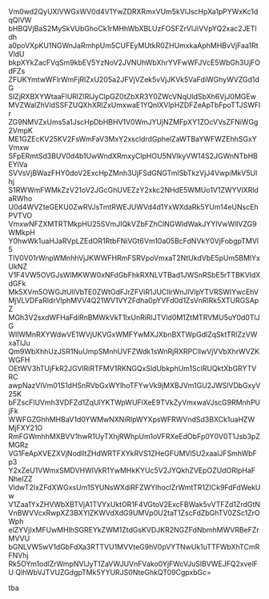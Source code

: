 Vm0wd2QyUXlVWGxWV0d4V1YwZDRXRmxVUm5kVlJscHpXa1pPYWxKc1dqQlVW
bHBQVjBaS2MySkVUbGhoCk1rMHhWbXBLUzFOSFZrVlJiVVpYQ2xac2JETldh
a0poVXpKU1NGWnJaRmhpUm5CUFEyMUtkR0ZHUmxkaAphMHBvVjFaa1RtVldU
bkpXYkZacFVqSm9kbEV5YzNoV2JVNUhWbXhrYVFwWFJVcE5WbGh3UjFOdFZs
ZFUKYmtwWFlrWmFjRlZxU205a2JFVjVZek5vVjJKVk5VaFdiWGhyWVZGd1dG
SlZjRXBXYWtaaFlURlZlRlJyClpGZ0tZbXR3Y0ZWcVNqUldSbXh6VjJ0MGEw
MVZWalZhVldSSFZUQXhXRlZxUmxwaE1YQnlXVlpHZDFZeApTbFpoTTJSWFlr
ZG9NMVZxUms5a1JscHpDbHBHV1V0WmJYUjNZMFpXY1ZOcVVsZFNiWGg2VmpK
ME1GZEcKV25KV2FsWmFaV3MxY2xscldrdGphelZaWTBaYWFWZEhhSGxYVmxw
SFpERmtSd3BUV0d4b1UwWndXRmxyClpHOU5NVlkyVW14S2JGWnNTbHBEYlVa
SVVsVjBWazFHY0doV2ExcHpZMnh3UjFSdGNGTmlSbTkzVjJ4VwpiMkV5Ulhj
S1RWWmFWMkZzV21oV2JGcGhUVEZzY2xkc2NHdE5WMUo1V1ZWYVlXRldaRWho
U0d4WVZteGEKU0ZwRVJsTmtRWEJUWVd4d1YxWXdaRk5YUm14eUNscEhPVTVO
VmxwNFZXMTRTMkpHU25SVmJIQkVZbFZhClNGWldWakJYYlVwWllVZG9WMkpH
Y0hwWk1uaHJaRVpLZEdOR1RtbFNiVGt6Vm10a05BcFdNVkY0VjFobgpTMVl5
TlV0V01rWnpWMnhhVjJKWWFHRmFSRVpoVmxaT2NtUkdVbE5pUm5BMlYxUkNZ
V1F4VW5OVGJsWlMKWW0xNFdGbFhkRXNLVTBad1JWSnRSbE5rTTBKVldXdGFk
Mk5XVm5OWGJtUllVbTE0ZWtOdFJrZFViR1JUCllrWnJlVlpYTVRSWlYwcEhV
MjVLVDFaRldrVlphMVV4Q21WV1VYZFdha0pYVFd0d1ZsVnRlRk5XTURGSApZ
MGh3V2sxdWFHaFdiRnBMWkVkT1IxUnRiRlJTVld0M1ZtMTRVMU5uY0d0TlJG
WllWMnRXYWdwVE1WVjUKVGxWMFYwMXJXbnBXTWpGdlZqSktTRlZzVWxaTlJu
Qm9WbXhhUzJSR1NuUmpSMnhUVFZWdk1sWnRjRXRPClIwVjVVbXhrWVZKWGFH
OEtWV3hTUjFkR2JGVlRiRTFMV1RKNGQxSldUbkphUm1SclRUQktXbGRYTVRC
awpNazVIVm01S1dHSnRVbGxWYlhoTFYwVk9jMXBJVm1GU2JWSlVDbGxyV25K
bFZscFlUVmh3VDFZd1ZqUlYKTWpWUFlXeE9TVkZyVmxwaVJscG9RMnhPUjFk
WWFGZGhhMHBaV1d0YWMwNXNiRlpWYXpsWFRWVndSd3BXCk1uaHZWMjFXY21O
RmFGWmhhMXBVV1hwR1UyTXhjRWhpUm1oVFRXeEdObFp0Y0V0T1Jsb3pZMGRz
VG1FeApXVEZXVjNodlltZHdWRTFXYkRVS1ZHeGFUMVl5U2xaalJFSmhWbFp3
Y2xZeU1VWmxSMDVHWlVkR1YwMHkKYUc5V2JYQkhZVEpOZUdORlpHaFNhelZZ
VldwT2IxZFdXWGxsUm1SYUNsWXdiRFZWYlhoclZrWmtTR1ZICk9FdFdWekUw
V1Zaa1YxZHVWbXBTVjA1TVYxUktOR1F4VGtoV2ExcFBWak5vVTFZd1ZrdGtN
VnBWVVcxRwpXZ3BXYlZKWVdXdG9UMVp0U2taT1ZscFdZbGhTV0ZSc1ZrOWph
elZYVjIxMFUwMHlhSGREYkZWM1ZtdGsKVDJKR2NGZFdNbmhMWVRBeFZrMVVU
bGNLVW5wV1dGbFdXa3RTTVU1MVVteG9hV0pVYTNwUk1uTTFWbXhTCmRFNVhj
Rk5OYm1odlZrWmpNVlJyT1ZaVWJUVnFVako0YjFWcVJuSlBVWEJFQ2xvelFU
QlhWbVJTVUZGdgpTMk5YYURJS0NteGhkQT09CgpxbGc=

tba